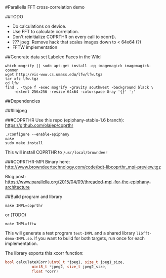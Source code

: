#Parallella FFT cross-correlation demo

##TODO

* Do calculations on device.
* Use FFT to calculate correlation.
* Don't reinitialize COPRTHR on every call to xcorr().
* ??? jpeg: Remove hack that scales images down to < 64x64 (?)
* FFTW implementation


##Generate data set
Labeled Faces in the Wild

```
which mogrify || sudo apt-get install -qq imagemagick imagemagick-common
wget http://vis-www.cs.umass.edu/lfw/lfw.tgz
tar xfz lfw.tgz
cd lfw
find . -type f -exec mogrify -gravity southwest -background black \
	-extent 256x256 -resize 64x64 -colorspace Gray '{}' ';'
```

##Dependencies

###libjpeg

###COPRTHR
Use this repo (epiphany-stable-1.6 branch):  
https://github.com/olajep/coprthr

```
./configure --enable-epiphany
make
sudo make install
```

This will install COPRTHR to `/usr/local/browndeer`

###COPRTHR-MPI
Binary here:  
http://www.browndeertechnology.com/code/bdt-libcoprthr_mpi-preview.tgz  

Blog post:  
https://www.parallella.org/2015/04/09/threaded-mpi-for-the-epiphany-architecture

##Build program and library

```
make IMPL=coprthr
```
or (TODO)  
```
make IMPL=fftw
```

This will generate a test program `test-IMPL` and a shared library
`libfft-demo-IMPL.so`. If you want to build for both targets, run once for
each implementation.

The library exports this xcorr function:
```c
bool calculateXCorr(uint8_t *jpeg1, size_t jpeg1_size,
		    uint8_t *jpeg2, size_t jpeg2_size,
		    float *corr)
```
